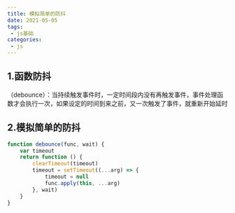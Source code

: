 ```yaml
---
title: 模拟简单的防抖
date: 2021-05-05
tags:
 - js基础
categories:
 - js
---
```

## 1.函数防抖
（debounce）：当持续触发事件时，一定时间段内没有再触发事件，事件处理函数才会执行一次，如果设定的时间到来之前，又一次触发了事件，就重新开始延时

## 2.模拟简单的防抖
``` js
function debounce(func, wait) {
    var timeout
    return function () {
        clearTimeout(timeout)
        timeout = setTimeout((...arg) => {
            timeout = null
            func.apply(this, ...arg)
        }, wait)
    }
}
```